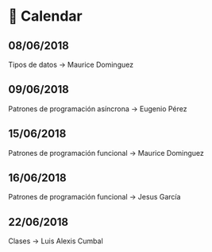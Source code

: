 # 📅 Calendar

## 08/06/2018
Tipos de datos -> Maurice Dominguez

## 09/06/2018
Patrones de programación asíncrona -> Eugenio Pérez

## 15/06/2018
Patrones de programación funcional -> Maurice Dominguez

## 16/06/2018
Patrones de programación funcional -> Jesus García

## 22/06/2018
Clases -> Luis Alexis Cumbal
